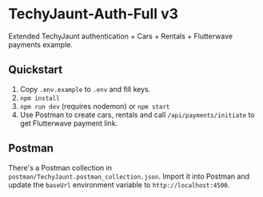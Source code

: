 # TechyJaunt-Auth-Full v3
Extended TechyJaunt authentication + Cars + Rentals + Flutterwave payments example.

## Quickstart
1. Copy `.env.example` to `.env` and fill keys.
2. `npm install`
3. `npm run dev` (requires nodemon) or `npm start`
4. Use Postman to create cars, rentals and call `/api/payments/initiate` to get Flutterwave payment link.

## Postman
There's a Postman collection in `postman/TechyJaunt.postman_collection.json`.
Import it into Postman and update the `baseUrl` environment variable to `http://localhost:4500`.
